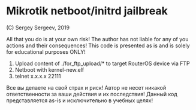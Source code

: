 # Mikrotik netboot/initrd jailbreak

(C) Sergey Sergeev, 2019

All that you do is at your own risk!
The author has not liable for any of you actions and their consequences!
This code is presented as is and is solely for educational purposes ONLY!

1) Upload content of ./for_ftp_upload/* to target RouterOS device via FTP
2) Netboot with kernel-new.elf
3) telnet x.x.x.x 22111

Все  вы делаете на свой страх и риск!
Автор не несет никакой ответственности за ваши действия и их последствия!
Данный код представляется as-is и исключительно в учебных целях!
